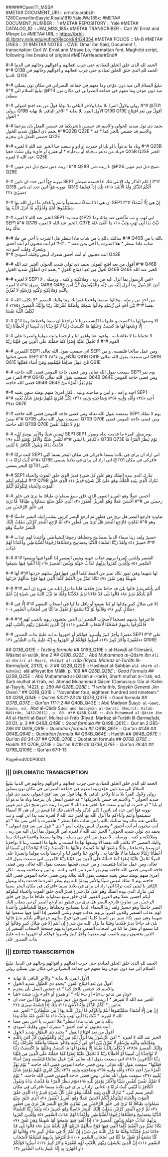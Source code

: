 ######OpenITI_MSS# 	
#META# DOCUMENT_URI	:: urn:cts:arabLit: 1280CumarIbnSayyid.Risala1819.YaleJWJ185x:
#META# DOCUMENT_NUMBER	:: 1
#META# REPOSITORY	:: Yale
#META# CATALOG_ID	:: JWJ_MSS_185x
#META# TRANSCRIBER	:: Carl W. Ernst and Mbaye Lo
#META# URL	::  https://brbl-dl.library.yale.edu/vufind/Record/4424354
#META# FOLIOS		:: 1A-B
#META# LINES	:: 21
#META# NOTES	:: CWE: Omar ibn Said, Document 1, transcription Carl W. Ernst and Mbaye Lo, Harmattan font, Maghribi script, following line breaks of original
#META#Header#End#

#-# الحمد للهِ الذی خلڧ الخلڧ للعبادتهِ حتی جرب اڢعالهم و اڧوالهم وحالهم ڢي الدنيا
#^# Q13B الحمد للهِ الذی خلق الخلق لعبادتهِ حتی جرب افعالهم و اقوالهم وحالهم في الدنيا. Q13E      

#-# تبليغُ السلامُ الى ميذ ذون عوُءن وما معهم ڢي جماعة النصراني ڢي مكان تون يسمَّىَ  
#^# تبليغُ السلام الى @P13 ميذ ذون عوءن وما معهم في جماعة النصراني في مكان تون يسمَّىَ  

#-# رولي  ولاولُ الڢردُ بلا بدايا  ولاخر البافي بلا نهايا  فولُ من بعد اڢتح انفولي
#^# @T01 رولي.  Q19B الأول الفرد بلا بداية * الآخر الباقي بلا نهاية Q19B Q19E أقولُ مِن بَعدِ افتِتَاحِ القولِ *

#-# بحمد ذي تول صديد الحولي  والاسم فد خسس بالحريكما فد خسس الڢعل بان ينزجما
#^# بِحمدِ ذي الطَّوْلِ شديدِ الحَولِQ22B  Q22E * والاسم قد خصص بالجر كما * قد خصص الفعل بان ينجزم Q22E

#-# وناد ما تدعواْ با او بايا  او خمرت او ايو و سعت حيا   الخير عند اللهِ لا لغيره
#^# Q25B وناد من تدعو ب«يا» أو ب«أيا» * أو همزةٍ أو «أي» وإن شئتَ «هيا»  Q25B  Q25E الخير عند الله لا لغيره. Q25E

#-# ا ريت دس شيخ ذبل ذيم عوين 
#^#   Q28B ا ريت دس، @P24 شيخ ذنل ذيم عوين.   Q28E

#-# نووبه ڢوُاْ اتين حدد ان ناتين SEP1 ا لكم الذكر وله الانثى تلك اذا قسمة ضيظى 
#^# Q31B نووبه فوُاْ اتين حدد ان ناتين. Q31E أَلَكُمُ الذَّكَرُ وَلَهُ الْأُنثَىٰ ﴿٢١﴾ تِلْكَ إِذاً قِسْمَةٌ ضِيزَىٰ ﴿٢٢﴾           

#-# ان هي الا اسماءٌ سميتمواْ وانتم وآباءكم مآ انزل الله بها SEP1
#^# إِنْ هِيَ إِلَّا أَسْمَاءٌ سَمَّيْتُمُوهَا أَنتُمْ وَآبَاؤُكُم مَّا أَنزَلَ اللَّـهُ بِهَا  

#-# الخير عند اللهِ لا لغيره SEP1 تبت يدا @P22 ابي لهبِ و تب مآاغنى  عنه مالهُ وما SEP1
#^# Q37B الخير عند الله لا لغيره. Q37E  تَبَّتْ يَدَا أَبِي لَهَبٍ وَتَبَّ ﴿١﴾ مَا أَغْنَىٰ عَنْهُ مَالُهُ وَمَا  

#-# سالتك باللهِ يا من شاب ماذا تنتظر 	هل اعتبرت يا أخي من ملا 
#^# Q40B بالله يا من شاب ماذا تنتظر *	هلا اعتبرت يا أخي بمن مضا *
ۦ
#-# ام أنت مجنون أم  أنت أحمق     وشعرك وقلب أسو دَى  
#^# أنت مجنون أم  أنت أحمق 	شعرك أبيض وقلبك أسودىٰ Q43E 

#-# أقول من بعد اڢتح انفولي  بحمد ذي تولي شديد الحولي  الخير عند الله
#^# Q46B أقولُ مِن بَعدِ افتِتَاحِ القولِ * بِحمدِ ذي الطَّوْلِ شديدِ الحَولِ Q46B Q46E الخير عند الله

#-# لا لغيره  SEP1 ءامن الرسول بما انزل اليه من ربه ۦ وملائكته و كتبه ۦ ورسله ۦ لا نڢرڧ
#^# لا لغيره.  Q49B   Q49E آمَنَ الرَّسُولُ بِمَا أُنزِلَ إِلَيْهِ مِن رَّبِّهِ وَالْمُؤْمِنُونَ كُلٌّ آمَنَ بِاللَّـهِ وَمَلَائِكَتِهِ وَكُتُبِهِ وَرُسُلِهِ لَا نُفَرِّقُ

#-# بين احدٍ من رسلهِ ۦ وڧالوا سمعنا واءتعنا غڢرانك ربنا واليك المصير *لا تكلڢ الله نڢسا 
#^#  بَيْنَ أَحَدٍ مِّن رُّسُلِهِ وَقَالُوا سَمِعْنَا وَأَطَعْنَا غُفْرَانَكَ رَبَّنَا وَإِلَيْكَ الْمَصِيرُ ﴿٢٨٥﴾ لَا يُكَلِّفُ اللَّـهُ نَفْسًا 
#-# الا وسعها لها ما كسبت و عليها ما اكتسب ربنا لا تواخذنا ان سعنا واخطءنا ربنا 
#^# إِلَّا وُسْعَهَا لَهَا مَا كَسَبَتْ وَعَلَيْهَا مَا اكْتَسَبَتْ رَبَّنَا لَا تُؤَاخِذْنَا إِن نَّسِينَا أَوْ أَخْطَأْنَا رَبَّنَا 

#-# لا تحملنا ما لا طاغتنا به ۦ واعود عنا واغڢر لنا و ارحمنا وانت مولينا وانصرنا على الڧوم
#^# لَا تَحْمِلْ عَلَيْنَا إِصْرًا كَمَا حَمَلْتَهُ عَلَى الَّذِينَ مِن قَبْلِنَا رَبَّنَا

#-# الكڢرين SEP1 اني سمعت بڧول الله تعالى SEP1 ومن عمل صالحا ڢلنڢسهۦ و من عسى ڢعليها SEP1
#^#  الْكَافِرِينَ ﴿٢٨٦﴾  Q61B Q61E اني سمعت بقول الله تعالى  Q61B Q61E مَّنْ عَمِلَ صَالِحًا فَلِنَفْسِهِ وَمَنْ أَسَاءَ فَعَلَيْهَا  Q61E

#-# سمعت بڧول الله تعالى ومن ڧضى حاجة المومن ڧضى الله حاجته  SEP1 يوم يڢر المرء من 
#^# Q64B سمعت بقول الله تعالى: Q64B Q64E  ومن قضى حاجة المومن قضى الله حاجته Q64B Q64E يَوْمَ يَفِرُّ الْمَرْءُ مِنْ

#-# اخيه و امه ۦ و ابين و صاحبته وبنيه ۦ  لكل امرئ منهم يومئذ  سعن  يغنيه SEP1  
#^# أَخِيهِ ﴿٣٤﴾ وَأُمِّهِ وَأَبِيهِ ﴿٣٥﴾ وَصَاحِبَتِهِ وَبَنِيهِ ﴿٣٦﴾ لِكُلِّ امْرِئٍ مِّنْهُمْ يَوْمَئِذٍ شَأْنٌ يُغْنِيهِ ﴿٣٧﴾  Q67E

#-# سمعت بڧول الله تعالة ومن ڧضى  حاجة المومن ڧضى الله حاجته SEP1 يوم لا تملك نڢسٌ 
#^# Q70B سمعت بقول الله تعالى: Q70B Q70E ومن قضى حاجة المومن قضى الله حاجته Q70B Q70E يَوْمَ لَا تَمْلِكُ نَفْسٌ

#-# لنڢسٍ شيئًا والأمر يومئذٍ للـه  SEP1 SEP1 يوم ينظر المرء ما ڧدمت يداه ويڧول الكاڢر يا ليتني 
#^#  لِّنَفْسٍ شَيْئًا وَالْأَمْرُ يَوْمَئِذٍ لِّلَّـهِ ﴿١٩﴾ Q73B Q73E يَوْمَ يَنظُرُ الْمَرْءُ مَا قَدَّمَتْ يَدَاهُ وَيَقُولُ الْكَافِرُ يَا لَيْتَنِي
#-# كنت ترابًا  SEP1 اني اراد ان يراى ڢي بلادنا يسما ءاڢركى ڢي مكان البحر يسما كَبَىِ
#^# كُنتُ تُرَابًا ﴿٤٠﴾ Q76E اني اراد ان يراى في بلادنا يسمى @T01 ءافركى في مكان البحر يسمى @T01 كبى.

#-#  SEP1 تبارك الذي بيده الملك وهو علىٰ كل شيءٍ ڧديرٌ الذي خلڧ الموتَ والحياة ليبلوكم أيكم 
#^# Q79B تَبَارَكَ الَّذِي بِيَدِهِ الْمُلْكُ وَهُوَ عَلَىٰ كُلِّ شَيْءٍ قَدِيرٌ ﴿١﴾ الَّذِي خَلَقَ الْمَوْتَ وَالْحَيَاةَ لِيَبْلُوَكُمْ أَيُّكُمْ

#-# أحسن عملًا وهو العزيز الغڢور الذي خلڧ سبعَ سماواتٍ طباڧا ما ترىٰ ڢي خلڧِ رحمـٰن من 
#^#  أَحْسَنُ عَمَلًا وَهُوَ الْعَزِيزُ الْغَفُورُ ﴿٢﴾ الَّذِي خَلَقَ سَبْعَ سَمَاوَاتٍ طِبَاقًا ۖ مَّا تَرَىٰ فِي خَلْقِ الرَّحْمَـٰنِ مِن

#-# تڢاوتٍ ڢارجع البصر هل ترىٰ من ڢطورٍ ثم ارجع البصر كرتين ينڧلب إليك البصر خاسئًا وهو 
#^#  تَفَاوُتٍ فَارْجِعِ الْبَصَرَ هَلْ تَرَىٰ مِن فُطُورٍ ﴿٣﴾ ثُمَّ ارْجِعِ الْبَصَرَ كَرَّتَيْنِ يَنقَلِبْ إِلَيْكَ الْبَصَرُ خَاسِئًا وَهُوَ

#-# حسيرٌ ولڧد زينا سماء الدنيا بمصابيح وجعلناها رجومًا للشياطين وأعتدنا لهم عذاب 
#^#  حَسِيرٌ ﴿٤﴾ وَلَقَدْ زَيَّنَّا السَّمَاءَ الدُّنْيَا بِمَصَابِيحَ وَجَعَلْنَاهَا رُجُومًا لِّلشَّيَاطِينِ وَأَعْتَدْنَا لَهُمْ عَذَابَ 

#-# الشعير وللذين كڢروا بربهم عذاب جهنم وبئس المصير إذا ألڧوا ڢيها سمعوا 
#^# السَّعِيرِ ﴿٥﴾ وَلِلَّذِينَ كَفَرُوا بِرَبِّهِمْ عَذَابُ جَهَنَّمَ وَبِئْسَ الْمَصِيرُ ﴿٦﴾ إِذَا أُلْقُوا فِيهَا سَمِعُوا

#-# لها شهيڧا وهي تڢور تكاد تميز من الغيظ كلما ألڧي ڢيها ڢوزٌ سئلهم خزنتها 
#^#  لَهَا شَهِيقًا وَهِيَ تَفُورُ ﴿٧﴾ تَكَادُ تَمَيَّزُ مِنَ الْغَيْظِ كُلَّمَا أُلْقِيَ فِيهَا فَوْجٌ سَأَلَهُمْ خَزَنَتُهَا

#-# ألم يأتكم نذيرٌ ڧالوا بلىٰ ڧد جاءنا نذيرٌ ڢكذبنا ڧلنا ما نزل اللـه من شيءٍ إن أنتم 
#^#  أَلَمْ يَأْتِكُمْ نَذِيرٌ ﴿٨﴾ قَالُوا بَلَىٰ قَدْ جَاءَنَا نَذِيرٌ فَكَذَّبْنَا وَقُلْنَا مَا نَزَّلَ اللَّـهُ مِن شَيْءٍ إِنْ أَنتُمْ 

#-# إلا ڢي ضلالٍ كبيرٍ وڧالوا لو كنا نسمع أو ناڧل ما كنا ڢي أصحاب الشعير 
#^#  إِلَّا فِي ضَلَالٍ كَبِيرٍ ﴿٩﴾ وَقَالُوا لَوْ كُنَّا نَسْمَعُ أَوْ نَعْقِلُ مَا كُنَّا فِي أَصْحَابِ السَّعِيرِ ﴿١٠﴾

#-# ڢاعترڢوا بذنبهم ڢسحڧا لأصحاب الشعير إن الذين يخشون ربهم بالغيب لهم 
#^#  فَاعْتَرَفُوا بِذَنبِهِمْ فَسُحْقًا لِّأَصْحَابِ السَّعِيرِ ﴿١١﴾ إِنَّ الَّذِينَ يَخْشَوْنَ رَبَّهُم بِالْغَيْبِ لَهُم 

#-# مغڢرةٌ وأجرٌ كبيرٌ  وأسروا ڧولكم أو اجهروا به إنه عليمٌ بذات الصدور SEP1 على
#^#  ﴾مَّغْفِرَةٌ وَأَجْرٌ كَبِيرٌ ﴿١٢﴾ أَسِرُّوا قَوْلَكُمْ أَوِ اجْهَرُوا بِهِ إِنَّهُ عَلِيمٌ بِذَاتِ الصُّدُورِ ﴿١٣﴾ Q106E

#*# Q13B_Q13E :: Testing formula
#*# Q19B_Q19E :: al-Ḥawḍī al-Tilimsānī, Wāsitat al-sulūk, line 2
#*# Q19B_Q22E :: Abū Muḥammad al-Qāsim ibn `Alī al-Ḥarīrī al-Baṣrī, Mulḥat al-i`rāb (Riyad: Markaz al-Turāth lil-Barmajīyāt, 2013), p. 3
#*# Q22B_Q22E :: Ḥashiyat al-Ṣabbān `alā sharḥ al-Ashmūnī `alā alfiyyat Ibn Mālik, p. 109
#*# Q25B_Q25E :: Good Formula
#*# Q25B_Q25E :: Abū Muḥammad al-Qāsim al-Ḥarīrī, Sharh mulhat al-i’rab, ed. Šarḥ mulhat al-i’rāb, ed. Aḥmad Muḥammad Qāsim (Damascus: Dār al-Kalim al-Ṭayyib, 1422), p. 250
#*# Q28B_Q28E :: "I write this, Shaykh General Jim Owen."
#*# Q31B_Q31E :: "November four, eighteen hundred and nineteen."
#*# Q31B_Q34E :: Qur'an 53:21-23 
#*# Q37B_Q37E :: Good formula
#*# Q37B_Q37E :: Qur'an 111:1-2
#*# Q40B_Q43E :: Abū Madyan Šu`ayb al-Ġawṯ, Dīwān, ed. `Abd al-Qādir Su`ūd and Sulaymān al-Qurašī (Beirut: Kitāb-Nāširūn, 1432/2011), p. 89.
#*# Q46B_Q46E :: Abū Muḥammad al-Qāsim ibn `Alī al-Ḥarīrī al-Baṣrī, Mulḥat al-i`rāb (Riyad: Markaz al-Turāth lil-Barmajīyāt, 2013), p. 3
#*# Q46B_Q49E  :: Good formula
#*# Q49B_Q61E :: Qur'an 2:285-286
#*# Q61B_Q61E :: Quotation formula
#*# Q61B_Q61E :: Qur'an 41:46
#*# Q64B_Q64E :: Quotation formula
#*# Q64B_Q64E :: Hadith
#*# Q64B_Q67E :: Qur'an 80:34-37
#*# Q70B_Q70E :: Quotation formula
#*# Q70B_Q70E :: Hadith
#*# Q70B_Q73E :: Qur'an 82:19
#*# Q73B_Q76E :: Qur'an 78:40
#*# Q79B_Q106E :: Qur'an 67:1-13


PageEndV00P0001

### ||| DIPLOMATIC TRANSCRIPTION
الحمد للهِ الذی خلڧ الخلڧ للعبادتهِ حتی جرب اڢعالهم و اڧوالهم وحالهم ڢي الدنيا
تبليغُ السلامُ الى ميذ ذون عوُءن وما معهم ڢي جماعة النصراني ڢي مكان تون يسمَّىَ  
رولي ولاول الڢردُ بلا بدايا ولاخر البافي بلا نهايا فولُ من بعد اڢتح انفولي
بحمد ذي قول صديد الحولي * والاسم ڢد خسن بالحريكها * فد خسن الڢعل بان ينزجما
 وناد ما تدعو ابا او بايا * او خمرت او ايو و سعت حيا   الخير عند الله لا لغيره
ا ريت دس شيخ ذبل ذيم عوين
نووبه ڢوُاْ اتين حدد ان ناتين  ا لكم الذكر وله الانثى تلك اذا قسم زر ان هي الا اسماءٌ سميتمواْ وانتم وآباءكم مآ انزل الله بها لخير عند الله لا لغيره  تبت يدا ابي لهب و تب مآاغنى  عنه ماله وما 
سالتك باللهِ يا من شاب ماذا تنتظر *	هلعتبرت يا أخي بمن ملا *
 ام أنت مجنون أم  أنت أحمق *	وشعرك ابيض وقلب أسو * دَي *
قول من بعد ڢتح انفولي * بحمد ذي تولي شديد الحولي* الخير عند الله لا لغيره   امن الرسول بما انزل اليه من ربه ۦ وملائكته و كتبه ۦ ورسله ۦ لا نڢرڧ بين احدٍ من رسلهِ ۦ وڧالوا سمعنا واءتعنا غڢرانك ربنا واليك المصير *لا تكلڢ الله نڢسا الا وسعها لها ما كسبت و عليها ما اكتسب ربنا لا تواخذنا ان سعنا واخطءنا ربناإِلَّا وُسْعَهَا لَهَا مَا كَسَبَتْ وَعَلَيْهَا مَا اكْتَسَبَتْ رَبَّنَا لَا تُؤَاخِذْنَا إِن نَّسِينَا أَوْ أَخْطَأْنَا رَبَّنَالا تحملنا ما لا طاغتنا به ۦ واعود عنا واغڢر لنا و ارحمنا وانت مولينا وانصرنا على الڧولَا تَحْمِلْ عَلَيْنَا إِصْرًا كَمَا حَمَلْتَهُ عَلَى الَّذِينَ مِن قَبْلِنَا رَبَّنَا الكڢرين  اني سمعت بڧول الله تعالى  ومن عمل صالحا ڢلنڢسهۦ و من عسى ڢعليها سمعت بڧول الله تعالى ومن ڧضى حاجة المومن ڧضى الله حاجته يوم يڢر المرء من اخيه و امه ۦ و ابين و صاحبته وبنيه ۦ  لكل امرئ منهم يومئذ  سعن  يغنيه  سمعت بڧول الله تعالة ومن ڧضى  حاجة المومن ڧضى الله حاجته  يوم لا تملك   لنڢسٍ شيئًا والأمر يومئذٍ للـه    يوم ينظر المرء ما ڧدمت يداه ويڧول الكاڢر يا ليتني كنت ترابًا  اني اراد ان يراى ڢي بلادنا يسما ءاڢركى ڢي مكان البحر يسما كبى تبارك الذي بيده الملك وهو علىٰ كل شيءٍ ڧديرٌ الذي خلڧ الموت والحياة ليبلوكم أيكم أحسن عملًا وهو العزيز الغڢور الذي خلڧ سبع سماواتٍ طباڧا ما ترىٰ ڢي خلڧ الرحمـٰن من تڢاوتٍ ڢارجع البصر هل ترىٰ من ڢطورٍ ثم ارجع البصر كرتين ينڧلب إليك البصر خاسئًا وهو حسيرٌ ولڧد زينا السماء الدنيا بمصابيح وجعلناها رجومًا للشياطين وأعتدنا لهم عذاب السعير وللذين كڢروا بربهم عذاب جهنم وبئس المصير إذا ألڧوا ڢيها سمعوا لها شهيڧا وهي تڢور تكاد تميز من الغيظ كلما ألڧي ڢيها ڢوجٌ سألهم خزنتهاألم يأتكم نذيرٌ ڧالوا بلىٰ ڧد جاءنا نذيرٌ ڢكذبنا وڧلنا ما نزل اللـه من شيءٍ إن أنتم إلا ڢي ضلالٍ كبيرٍ وڧالوا لو كنا نسمع أو نعڧل ما كنا ڢي أصحاب السعي ڢاعترڢوا بذنبهم ڢسحڧا لأصحاب السعير إن الذين يخشون ربهم بالغيب لهم مغڢرةٌ وأجرٌ كبيرٌ  وأسروا ڧولكم أو اجهروا به إنه عليمٌ بذات الصدور  على



### ||| EDITED TRANSCRIPTION

الحمد للهِ الذی خلق الخلق لعبادتهِ حتی جرب افعالهم و اقوالهم وحالهم في الدنيا. تبليغُ السلام الى ميذ ذون عوءن وما معهم في جماعة النصراني في مكان تون يسمَّىَ رولي 
* الأول الفرد بلا بداية * والآخر الباقي بلا نهاية 
* أقولُ مِن بَعدِ افتِتَاحِ القولِ *بِحمدِ ذي الطَّوْلِ شديدِ الحَولِ 
* والاسم قد خصّص بالجرّ كما * قد خصّص الفعل بأن ينجزم 
* ونادٍ من تدعو ب«يا» أو ب«أيا» * أو همزةٍ أو «أي» وإن شئتَ «هيا» 
*  الخير عند الله لا لغيرهز * ا ريت دس: شيخ ذبل ذيم عوين.
نووبه فوُاْ اتين حدد ان ناتين. * أَلَكُمُ الذَّكَرُ وَلَهُ الْأُنثَىٰ ﴿٢١﴾ تِلْكَ إِذاً قِسْمَةٌ ضِيزَىٰ ﴿٢٢﴾  
إِنْ هِيَ إِلَّا أَسْمَاءٌ سَمَّيْتُمُوهَا أَنتُمْ وَآبَاؤُكُم مَّا أَنزَلَ اللَّـهُ بِهَا [ مِن سُلْطَان]ٍ * الخير عند الله لا لغيره. * تَبَّتْ يَدَا أَبِي لَهَبٍ وَتَبَّ ﴿١﴾ مَا أَغْنَىٰ عَنْهُ مَالُهُ وَمَا 
* بالله يا من شاب ماذا تنتظر*  هلا اعتبرت يا أخي بمن مضا 
* أنت مجنون أم  أنت أحمق * شعرك أبيض وقلبك أسودىٰ 
* أقولُ مِن بَعدِ افتِتَاحِ القولِ * بِحمدِ ذي الطَّوْلِ شديدِ الحَولِ 
* الخير عند الله لا لغيره. * آمَنَ الرَّسُولُ بِمَا أُنزِلَ إِلَيْهِ مِن رَّبِّهِ وَالْمُؤْمِنُونَ كُلٌّ آمَنَ بِاللَّـهِ وَمَلَائِكَتِهِ وَكُتُبِهِ وَرُسُلِهِ لَا نُفَرِّقُ بَيْنَ أَحَدٍ مِّن رُّسُلِهِ وَقَالُوا سَمِعْنَا وَأَطَعْنَا غُفْرَانَكَ رَبَّنَا وَإِلَيْكَ الْمَصِيرُ ﴿٢٨٥﴾ لَا يُكَلِّفُ اللَّـهُ نَفْسًا إِلَّا وُسْعَهَا لَهَا مَا كَسَبَتْ وَعَلَيْهَا مَا اكْتَسَبَتْ رَبَّنَا لَا تُؤَاخِذْنَا إِن نَّسِينَا أَوْ أَخْطَأْنَا رَبَّنَا لَا تَحْمِلْ عَلَيْنَا إِصْرًا كَمَا حَمَلْتَهُ عَلَى الَّذِينَ مِن قَبْلِنَا رَبَّنَا الْكَافِرِينَ ﴿٢٨٦﴾ اني سمعت بقول الله تعالى: مَّنْ عَمِلَ صَالِحًا فَلِنَفْسِهِ وَمَنْ أَسَاءَ فَعَلَيْهَا* سمعت بقول الله تعالى: ومن قضى حاجة المومن قضى الله حاجته * يَوْمَ يَفِرُّ الْمَرْءُ مِنْ أَخِيهِ ﴿٣٤﴾ وَأُمِّهِ وَأَبِيهِ ﴿٣٥﴾ وَصَاحِبَتِهِ وَبَنِيهِ ﴿٣٦﴾ لِكُلِّ امْرِئٍ مِّنْهُمْ يَوْمَئِذٍ شَأْنٌ يُغْنِيهِ ﴿٣٧﴾ سمعت بقول الله تعالى: ومن قضى حاجة المومن قضى الله حاجته. * يَوْمَ لَا تَمْلِكُ نَفْسٌ لِّنَفْسٍ شَيْئًا وَالْأَمْرُ يَوْمَئِذٍ لِّلَّـهِ ﴿١٩﴾يَوْمَ يَنظُرُ الْمَرْءُ مَا قَدَّمَتْ يَدَاهُ وَيَقُولُ الْكَافِرُ يَا لَيْتَنِي كُنتُ تُرَابًا ﴿٤٠﴾اني اراد ان يراى في بلادنا يسما ءاڢركى في مكان البحر يسم كبى. * تَبَارَكَ الَّذِي بِيَدِهِ الْمُلْكُ وَهُوَ عَلَىٰ كُلِّ شَيْءٍ قَدِيرٌ ﴿١﴾ الَّذِي خَلَقَ الْمَوْتَ وَالْحَيَاةَ لِيَبْلُوَكُمْ أَيُّكُمْ أَحْسَنُ عَمَلًا وَهُوَ الْعَزِيزُ الْغَفُورُ ﴿٢﴾ الَّذِي خَلَقَ سَبْعَ سَمَاوَاتٍ طِبَاقًا مَّا تَرَىٰ فِي خَلْقِ الرَّحْمَـٰنِ مِن تَفَاوُتٍ فَارْجِعِ الْبَصَرَ هَلْ تَرَىٰ مِن فُطُورٍ ﴿٣﴾ ثُمَّ ارْجِعِ الْبَصَرَ كَرَّتَيْنِ يَنقَلِبْ إِلَيْكَ الْبَصَرُ خَاسِئًا وَهُوَ حَسِيرٌ ﴿٤﴾ وَلَقَدْ زَيَّنَّا السَّمَاءَ الدُّنْيَا بِمَصَابِيحَ وَجَعَلْنَاهَا رُجُومًا لِّلشَّيَاطِينِ وَأَعْتَدْنَا لَهُمْ عَذَابَ السَّعِيرِ ﴿٥﴾ وَلِلَّذِينَ كَفَرُوا بِرَبِّهِمْ عَذَابُ جَهَنَّمَ وَبِئْسَ الْمَصِيرُ ﴿٦﴾ إِذَا أُلْقُوا فِيهَا سَمِعُوا لَهَا شَهِيقًا وَهِيَ تَفُورُ ﴿٧﴾ تَكَادُ تَمَيَّزُ مِنَ الْغَيْظِ كُلَّمَا أُلْقِيَ فِيهَا فَوْجٌ سَأَلَهُمْ خَزَنَتُهَا أَلَمْ يَأْتِكُمْ نَذِيرٌ ﴿٨﴾ قَالُوا بَلَىٰ قَدْ جَاءَنَا نَذِيرٌ فَكَذَّبْنَا وَقُلْنَا مَا نَزَّلَ اللَّـهُ مِن شَيْءٍ إِنْ أَنتُمْ إِلَّا فِي ضَلَالٍ كَبِيرٍ ﴿٩﴾ وَقَالُوا لَوْ كُنَّا نَسْمَعُ أَوْ نَعْقِلُ مَا كُنَّا فِي أَصْحَابِ السَّعِيرِ ﴿١٠﴾ فَاعْتَرَفُوا بِذَنبِهِمْ فَسُحْقًا لِّأَصْحَابِ السَّعِيرِ ﴿١١﴾ إِنَّ الَّذِينَ يَخْشَوْنَ رَبَّهُم بِالْغَيْبِ لَهُم 
مَّغْفِرَةٌ وَأَجْرٌ كَبِيرٌ ﴿١٢﴾ أَسِرُّوا قَوْلَكُمْ أَوِ اجْهَرُوا بِهِ إِنَّهُ عَلِيمٌ بِذَاتِ الصُّدُورِ ﴿١٣﴾





 

